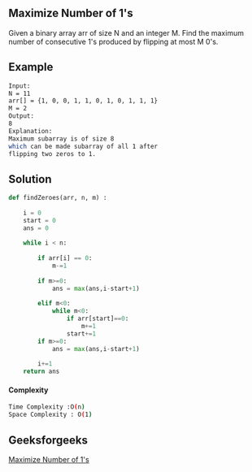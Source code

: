 ## Maximize Number of 1's
Given a binary array arr of size N and an integer M. Find the maximum number of consecutive 1's produced by flipping at most M 0's.

## Example 
```bash
Input:
N = 11
arr[] = {1, 0, 0, 1, 1, 0, 1, 0, 1, 1, 1}
M = 2
Output:
8
Explanation:
Maximum subarray is of size 8
which can be made subarray of all 1 after
flipping two zeros to 1.

```

## Solution
```python
def findZeroes(arr, n, m) :
    
    i = 0
    start = 0
    ans = 0
    
    while i < n:
        
        if arr[i] == 0:
            m-=1
        
        if m>=0:
            ans = max(ans,i-start+1)
            
        elif m<0:
            while m<0:
                if arr[start]==0:
                    m+=1
                start+=1
        if m>=0:
            ans = max(ans,i-start+1)
            
        i+=1
    return ans
 ```
#### Complexity
```bash
Time Complexity :O(n)
Space Complexity : O(1)
```

## Geeksforgeeks
[Maximize Number of 1's](https://practice.geeksforgeeks.org/problems/maximize-number-of-1s0905/1?page=1&difficulty[]=1&status[]=unsolved&category[]=Arrays&category[]=Recursion&category[]=Backtracking&sortBy=submissions)

